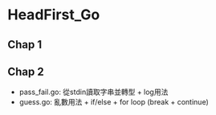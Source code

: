 # HeadFirst_Go

## Chap 1


## Chap 2
* pass_fail.go: 從stdin讀取字串並轉型 + log用法
* guess.go: 亂數用法 + if/else + for loop (break + continue)